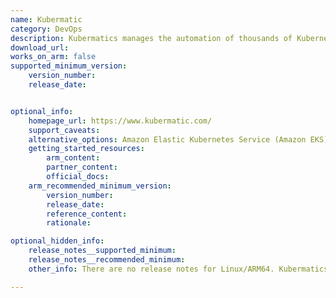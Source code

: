 ```yaml
---
name: Kubermatic
category: DevOps
description: Kubermatics manages the automation of thousands of Kubernetes clusters across multicloud, on-prem and edge.
download_url:
works_on_arm: false
supported_minimum_version:
    version_number:
    release_date:


optional_info:
    homepage_url: https://www.kubermatic.com/
    support_caveats:
    alternative_options: Amazon Elastic Kubernetes Service (Amazon EKS)
    getting_started_resources:
        arm_content:
        partner_content:
        official_docs:
    arm_recommended_minimum_version:
        version_number:
        release_date:
        reference_content:
        rationale:

optional_hidden_info:
    release_notes__supported_minimum:
    release_notes__recommended_minimum:
    other_info: There are no release notes for Linux/ARM64. Kubermatics only releases ARM64 tar for Darwin. Kindly find the releases [here](https://github.com/kubermatic/kubermatic/releases).

---
```

